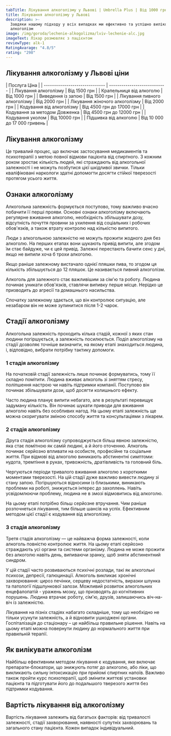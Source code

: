 ```yaml
---
tabTitle: Лікування алкоголізму у Львові | Umbrella Plus | Від 1000 грн
title: Лікування алкоголізму у Львові
description: >-
  Завдяки нашому підходу у всіх випадках ми ефективно та успішно виліковуємо
  алкоголізм
image: /img/goroda/lechenie-alkogolizma/lviv-lechenie-alc.jpg
imageText: Лікар розмовляє з пацієнтом
reviewType: alk-1
RatingAvarage: "4.8/5"
rating: "298"
---
```


## Лікування алкоголізму у Львові ціни

| Послуга Ціна                   |
| ------------------------------ | ---------------------------- |
| Лікування алкоголізму          | Від 1500 грн                 |
| Крапельниця від алкоголю       | Від 1000 грн                 |
| Виведення із запою             | Від 1500 грн                 |
| Лікування пивного алкоголізму  | Від 2000 грн                 |
| Лікування жіночого алкоголізму | Від 2000 грн                 |
| Кодування від алкоголізму      | Від 4500 грн до 17000 грн    |
| Кодування за методом Довженка  | Від 4500 грн до 12000 грн    |
| Кодування уколом               | Від 10000 грн                |
| Підшивка від алкоголю          | Від 10 000 до 17 000 гривень |

## Лікування алкоголізму

Це тривалий процес, що включає застосування медикаментів та психотерапії з метою повної відмови пацієнта від спиртного. З кожним роком зростає кількість людей, які страждають від алкогольної залежності і не можуть позбутися цієї шкідливої ​​звички. Тільки кваліфіковані наркологи здатні допомогти досягти стійкої тверезості протягом усього життя.

## Ознаки алкоголізму

Алкогольна залежність формується поступово, тому важливо вчасно побачити її перші прояви. Основні ознаки алкоголізму включають регулярне вживання алкоголю, необхідність збільшувати дозу, відсутність почуття провини за ухилення від соціальних і робочих обов'язків, а також втрату контролю над кількістю випитого.

Люди з алкогольною залежністю не можуть прожити жодного дня без алкоголю. На перших етапах вони шукають привід випити, але згодом їм стає байдуже, чи є цей привід. Залежні перестають бачити сенс у дні, якщо не випили хоча б трохи алкоголю.

Якщо раніше залежному вистачало однієї пляшки пива, то згодом ця кількість збільшується до 12 пляшок. Це називається пивний алкоголізм.

Алкоголь для залежного стає важливішим за сім'ю та роботу. Людина починає уникати обов'язків, ставлячи випивку перше місце. Нерідко це призводить до агресії та домашнього насильства.

Спочатку залежному здається, що він контролює ситуацію, але незабаром він не може зупинитися після 1-2 чарок.

## Стадії алкоголізму

Алкогольна залежність проходить кілька стадій, кожної з яких стан людини погіршується, а залежність посилюється. Поділ алкоголізму на стадії дозволяє точніше визначити, на якому етапі знаходиться людина, і, відповідно, вибрати потрібну тактику допомоги.

### 1 стадія алкоголізму

На початковій стадії залежність лише починає формуватись, тому її складно помітити. Людина вживає алкоголь зі зняттям стресу, поліпшення настрою чи навіть підтримки компанії. Поступово він починає збільшувати дози, щоб досягти колишнього ефекту.

Часто людина планує випити небагато, але в результаті перевищує задуману кількість. Він починає шукати приводи для вживання алкоголю навіть без особливих нагод. На цьому етапі залежність ще можна скоригувати зміною способу життя та консультаціями з лікарем.

### 2 стадія алкоголізму

Друга стадія алкоголізму супроводжується більш явною залежністю, яка стає помітною як самій людині, а й його оточенню. Алкоголь починає серйозно впливати на особисте, професійне та соціальне життя. При відмові від алкоголю виникають абстинентні симптоми: нудота, тремтіння в руках, тривожність, дратівливість та головний біль.

Чергуються періоди тривалого вживання алкоголю з короткими моментами тверезості. На цій стадії дуже важливо вивести людину зі стану запою. Погіршуються відносини із близькими, виникають проблеми на роботі, знижується інтерес до захоплень. Навіть усвідомлюючи проблему, людина не в змозі відмовитись від алкоголю.

На цьому етапі потрібно більш серйозне втручання. Чим раніше розпочнеться лікування, тим більше шансів на успіх. Ефективним методом цієї стадії є кодування від алкоголізму.

### 3 стадія алкоголізму

Третя стадія алкоголізму — це найважча форма залежності, коли алкоголь повністю контролює життя. На цьому етапі серйозно страждають усі органи та системи організму. Людина не може прожити без алкоголю навіть день, випиваючи зранку, щоб зняти абстинентний синдром.

У цій стадії часто розвиваються психічні розлади, такі як алкогольні психози, депресії, галюцинації. Алкоголь викликає хронічні захворювання: цироз печінки, серцеву недостатність, виразки шлунка та патології підшлункової залози. Можливий розвиток алкогольних енцефалопатій - уражень мозку, що призводять до когнітивних порушень. Людина втрачає роботу, сім'ю, друзів, залишаючись віч-на-віч із залежністю.

Лікування на пізніх стадіях набагато складніше, тому що необхідно не тільки усунути залежність, а й відновити ушкоджені органи. Госпіталізація до стаціонару – це найбільш правильне рішення. Навіть на цьому етапі можна повернути людину до нормального життя при правильній терапії.

## Як вилікувати алкоголізм

Найбільш ефективним методом лікування є кодування, яке включає препарати-блокатори, що знижують потяг до алкоголю, або ліки, що викликають сильну інтоксикацію при прийомі спиртних напоїв. Важливо також пройти курс психотерапії, щоб змінити життєві установки пацієнта та підготувати його до подальшого тверезого життя без підтримки кодування.

## Вартість лікування від алкоголізму

Вартість лікування залежить від багатьох факторів: від тривалості залежності, стадії захворювання, наявності супутніх захворювань та загального стану пацієнта. Кожен випадок індивідуальний.

